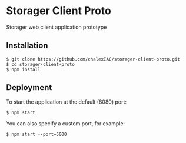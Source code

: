 # Storager Client Proto
Storager web client application prototype

## Installation
```
$ git clone https://github.com/chalexIAC/storager-client-proto.git
$ cd storager-client-proto
$ npm install
```

## Deployment
To start the application at the default (8080) port:
```
$ npm start
```
You can also specify a custom port, for example:
```
$ npm start --port=5000
```
